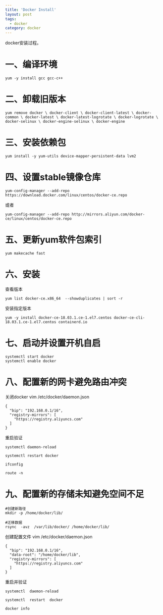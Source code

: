 ```yaml
---
title: 'Docker Install'
layout: post
tags:
  - docker
category: docker
---
```

docker安装过程。

<!--more-->

# 一、编译环境

```shell
yum -y install gcc gcc-c++

```



# 二、卸载旧版本

```shell
yum remove docker \ docker-client \ docker-client-latest \ docker-common \ docker-latest \ docker-latest-logrotate \ docker-logrotate \ docker-selinux \ docker-engine-selinux \ docker-engine
```



# 三、安装依赖包

```shell
yum install -y yum-utils device-mapper-persistent-data lvm2
```



# 四、设置stable镜像仓库

```shell
yum-config-manager --add-repo https://download.docker.com/linux/centos/docker-ce.repo
```

或者

```shell
yum-config-manager --add-repo http://mirrors.aliyun.com/docker-ce/linux/centos/docker-ce.repo
```



# 五、更新yum软件包索引

```shell
yum makecache fast
```



# 六、安装

查看版本

```shell
yum list docker-ce.x86_64  --showduplicates | sort -r
```

安装指定版本

```shell
yum -y install docker-ce-18.03.1.ce-1.el7.centos docker-ce-cli-18.03.1.ce-1.el7.centos containerd.io
```



# 七、启动并设置开机自启

```shell
systemctl start docker
systemctl enable docker
```

# 八、配置新的网卡避免路由冲突
关闭docker
vim /etc/docker/daemon.json

```
{
  "bip": "192.168.0.1/16",
  "registry-mirrors": [
    "https://registry.aliyuncs.com"
  ]
}
```



重启验证
```
systemctl daemon-reload

systemctl restart docker

ifconfig

route -n
```


# 九、配置新的存储未知避免空间不足

```
#创建新路径
mkdir -p /home/docker/lib/

#迁移数据
rsync  -avz  /var/lib/docker/ /home/docker/lib/

```

创建配置文件
vim /etc/docker/daemon.json

```
{
  "bip": "192.168.0.1/16",
  "data-root": "/home/docker/lib",
  "registry-mirrors": [
    "https://registry.aliyuncs.com"
  ]
}
```


重启并验证
```
systemctl  daemon-reload

systemctl  restart  docker

docker info
```